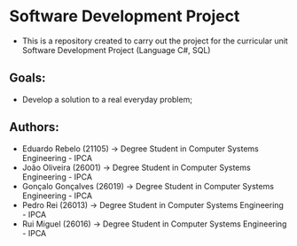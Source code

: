 # Software Development Project
* This is a repository created to carry out the project for the curricular unit Software Development Project (Language C#, SQL)

## Goals:
- Develop a solution to a real everyday problem;

## Authors:
- Eduardo Rebelo (21105) -> Degree Student in Computer Systems Engineering - IPCA
- João Oliveira (26001) -> Degree Student in Computer Systems Engineering - IPCA
- Gonçalo Gonçalves (26019) -> Degree Student in Computer Systems Engineering - IPCA
- Pedro Rei (26013) -> Degree Student in Computer Systems Engineering - IPCA
- Rui Miguel (26016) -> Degree Student in Computer Systems Engineering - IPCA
